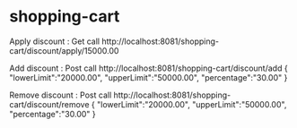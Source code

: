 # shopping-cart
Apply discount : Get call
http://localhost:8081/shopping-cart/discount/apply/15000.00


Add discount : Post call
http://localhost:8081/shopping-cart/discount/add
{
	"lowerLimit":"20000.00",
	"upperLimit":"50000.00",
	"percentage":"30.00"
}

Remove discount : Post call
http://localhost:8081/shopping-cart/discount/remove
{
	"lowerLimit":"20000.00",
	"upperLimit":"50000.00",
	"percentage":"30.00"
}
